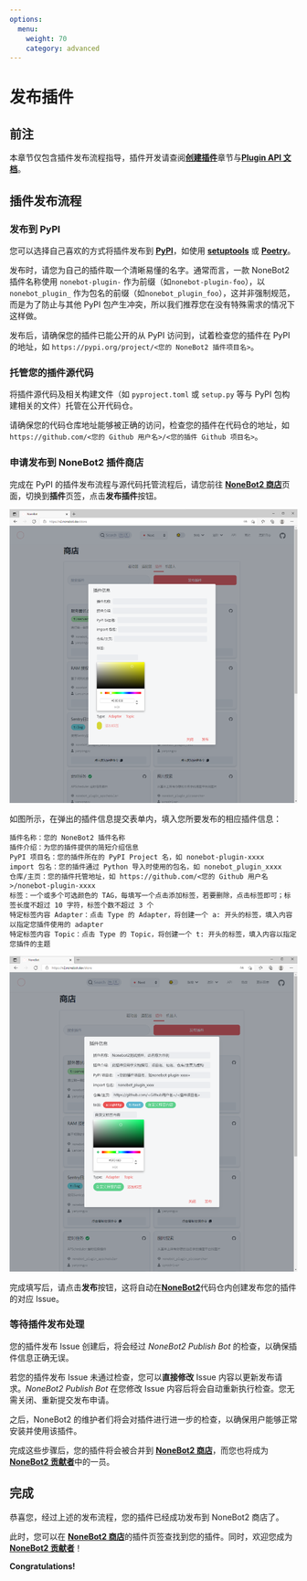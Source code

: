 ```yaml
---
options:
  menu:
    weight: 70
    category: advanced
---
```


# 发布插件

## 前注

本章节仅包含插件发布流程指导，插件开发请查阅[**创建插件**](../tutorial/plugin/introduction.md)章节与[**Plugin API 文档**](../api/plugin/index.md)。

## 插件发布流程

### 发布到 PyPI

您可以选择自己喜欢的方式将插件发布到 [**PyPI**](https://pypi.org/)，如使用 [**setuptools**](https://pypi.org/project/setuptools/) 或 [**Poetry**](https://pypi.org/project/poetry/)。

发布时，请您为自己的插件取一个清晰易懂的名字。通常而言，一款 NoneBot2 插件名称使用 `nonebot-plugin-` 作为前缀（如`nonebot-plugin-foo`），以 `nonebot_plugin_` 作为包名的前缀（如`nonebot_plugin_foo`），这并非强制规范，而是为了防止与其他 PyPI 包产生冲突，所以我们推荐您在没有特殊需求的情况下这样做。

发布后，请确保您的插件已能公开的从 PyPI 访问到，试着检查您的插件在 PyPI 的地址，如 `https://pypi.org/project/<您的 NoneBot2 插件项目名>`。

### 托管您的插件源代码

将插件源代码及相关构建文件（如 `pyproject.toml` 或 `setup.py` 等与 PyPI 包构建相关的文件）托管在公开代码仓。

请确保您的代码仓库地址能够被正确的访问，检查您的插件在代码仓的地址，如 `https://github.com/<您的 Github 用户名>/<您的插件 Github 项目名>`。

### 申请发布到 NoneBot2 插件商店

完成在 PyPI 的插件发布流程与源代码托管流程后，请您前往 [**NoneBot2 商店**](https://v2.nonebot.dev/store.html)页面，切换到**插件**页签，点击**发布插件**按钮。

![插件发布界面](./images/plugin_store_publish.png)

如图所示，在弹出的插件信息提交表单内，填入您所要发布的相应插件信息：

```text
插件名称：您的 NoneBot2 插件名称
插件介绍：为您的插件提供的简短介绍信息
PyPI 项目名：您的插件所在的 PyPI Project 名，如 nonebot-plugin-xxxx
import 包名：您的插件通过 Python 导入时使用的包名，如 nonebot_plugin_xxxx
仓库/主页：您的插件托管地址，如 https://github.com/<您的 Github 用户名>/nonebot-plugin-xxxx
标签：一个或多个可选颜色的 TAG，每填写一个点击添加标签，若要删除，点击标签即可；标签长度不超过 10 字符，标签个数不超过 3 个
特定标签内容 Adapter：点击 Type 的 Adapter，将创建一个 a: 开头的标签，填入内容以指定您插件使用的 adapter
特定标签内容 Topic：点击 Type 的 Topic，将创建一个 t: 开头的标签，填入内容以指定您插件的主题
```

![插件信息填写](./images/plugin_store_publish_2.png)

完成填写后，请点击**发布**按钮，这将自动在[**NoneBot2**](https://github.com/nonebot/nonebot2)代码仓内创建发布您的插件的对应 Issue。

### 等待插件发布处理

您的插件发布 Issue 创建后，将会经过 _NoneBot2 Publish Bot_ 的检查，以确保插件信息正确无误。

若您的插件发布 Issue 未通过检查，您可以**直接修改** Issue 内容以更新发布请求。_NoneBot2 Publish Bot_ 在您修改 Issue 内容后将会自动重新执行检查。您无需关闭、重新提交发布申请。

之后，NoneBot2 的维护者们将会对插件进行进一步的检查，以确保用户能够正常安装并使用该插件。

完成这些步骤后，您的插件将会被合并到 [**NoneBot2 商店**](https://v2.nonebot.dev/store.html)，而您也将成为 [**NoneBot2 贡献者**](https://github.com/nonebot/nonebot2/graphs/contributors)中的一员。

## 完成

恭喜您，经过上述的发布流程，您的插件已经成功发布到 NoneBot2 商店了。

此时，您可以在 [**NoneBot2 商店**](https://v2.nonebot.dev/store.html)的插件页签查找到您的插件。同时，欢迎您成为 [**NoneBot2 贡献者**](https://github.com/nonebot/nonebot2/graphs/contributors)！

**Congratulations!**
